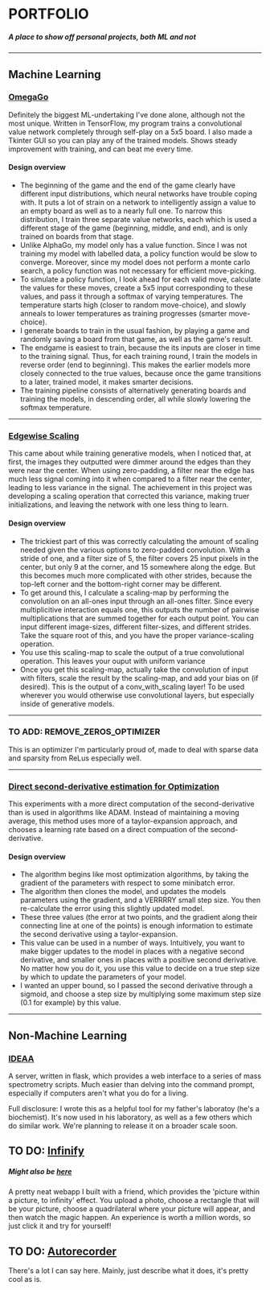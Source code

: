 # PORTFOLIO
##### A place to show off personal projects, both ML and not
___

## Machine Learning
### [OmegaGo](https://github.com/samlobel/OmegaGo)
Definitely the biggest ML-undertaking I've done alone, although not the most unique. Written in TensorFlow, my program trains a convolutional value network completely through self-play on a 5x5 board. I also made a Tkinter GUI so you can play any of the trained models. Shows steady improvement with training, and can beat me every time.
#### Design overview
* The beginning of the game and the end of the game clearly have different input distributions, which neural networks have trouble coping with. It puts a lot of strain on a network to intelligently assign a value to an empty board as well as to a nearly full one. To narrow this distribution, I train three separate value networks, each which is used a different stage of the game (beginning, middle, and end), and is only trained on boards from that stage.
* Unlike AlphaGo, my model only has a value function. Since I was not training my model with labelled data, a policy function would be slow to converge. Moreover, since my model does not perform a monte carlo search, a policy function was not necessary for efficient move-picking.
* To simulate a policy function, I look ahead for each valid move, calculate the values for these moves, create a 5x5 input corresponding to these values, and pass it through a softmax of varying temperatures. The temperature starts high (closer to random move-choice), and slowly anneals to lower temperatures as training progresses (smarter move-choice).
* I generate boards to train in the usual fashion, by playing a game and randomly saving a board from that game, as well as the game's result.
* The endgame is easiest to train, because the its inputs are closer in time to the training signal. Thus, for each training round, I train the models in reverse order (end to beginning). This makes the earlier models more closely connected to the true values, because once the game transitions to a later, trained model, it makes smarter decisions.
* The training pipeline consists of alternatively generating boards and training the models, in descending order, all while slowly lowering the softmax temperature.

___

### [Edgewise Scaling](https://github.com/samlobel/EDGEWISE_SCALING)
This came about while training generative models, when I noticed that, at first, the images they outputted were dimmer around the edges than they were near the center. When using zero-padding, a filter near the edge has much less signal coming into it when compared to a filter near the center, leading to less variance in the signal. The achievement in this project was developing a scaling operation that corrected this variance, making truer initializations, and leaving the network with one less thing to learn.
#### Design overview
* The trickiest part of this was correctly calculating the amount of scaling needed given the various options to zero-padded convolution. With a stride of one, and a filter size of 5, the filter covers 25 input pixels in the center, but only 9 at the corner, and 15 somewhere along the edge. But this becomes much more complicated with other strides, because the top-left corner and the bottom-right corner may be different.
* To get around this, I calculate a scaling-map by performing the convolution on an all-ones input through an all-ones filter. Since every multiplicitive interaction equals one, this outputs the number of pairwise multiplications that are summed together for each output point. You can input different image-sizes, different filter-sizes, and different strides. Take the square root of this, and you have the proper variance-scaling operation.
* You use this scaling-map to scale the output of a true convolutional operation. This leaves your ouput with uniform variance
* Once you get this scaling-map, actually take the convolution of input with filters, scale the result by the scaling-map, and add your bias on (if desired). This is the output of a conv_with_scaling layer! To be used wherever you would otherwise use convolutional layers, but especially inside of generative models.

___

### TO ADD: REMOVE_ZEROS_OPTIMIZER
This is an optimizer I'm particularly proud of, made to deal with sparse data and sparsity from ReLus especially well. 
___

### [Direct second-derivative estimation for Optimization](https://github.com/samlobel/DIRECT_CURVATURE_ESTIMATION)
This experiments with a more direct computation of the second-derivative than is used in algorithms like ADAM. Instead of maintaining a moving average, this method uses more of a taylor-expansion approach, and chooses a learning rate based on a direct compuation of the second-derivative.
#### Design overview
* The algorithm begins like most optimization algorithms, by taking the gradient of the parameters with respect to some minibatch error.
* The algorithm then clones the model, and updates the models parameters using the gradient, and a VERRRRY small step size. You then re-calculate the error using this slightly updated model.
* These three values (the error at two points, and the gradient along their connecting line at one of the points) is enough information to estimate the second derivative using a taylor-expansion.
* This value can be used in a number of ways. Intuitively, you want to make bigger updates to the model in places with a negative second derivative, and smaller ones in places with a positive second derivative. No matter how you do it, you use this value to decide on a true step size by which to update the parameters of your model.
* I wanted an upper bound, so I passed the second derivative through a sigmoid, and choose a step size by multiplying some maximum step size (0.1 for example) by this value.

___


## Non-Machine Learning
### [IDEAA](https://github.com/samlobel/IDEAA)
A server, written in flask, which provides a web interface to a series of mass spectrometry scripts. Much easier than delving into the command prompt, especially if computers aren't what you do for a living.

Full disclosure: I wrote this as a helpful tool for my father's laboratoy (he's a biochemist). It's now used in his laboratory, as well as a few others which do similar work. We're planning to release it on a broader scale soon.

## TO DO: [Infinify](http://ec2-54-191-228-243.us-west-2.compute.amazonaws.com/)
##### Might also be [here](http://infinify.us)
A pretty neat webapp I built with a friend, which provides the 'picture within a picture, to infinity' effect. You upload a photo, choose a rectangle that will be your picture, choose a quadrilateral where your picture will appear, and then watch the magic happen. An experience is worth a million words, so just click it and try for yourself! 

## TO DO: [Autorecorder](https://github.com/samlobel/AutoRecorder)
There's a lot I can say here. Mainly, just describe what it does, it's pretty cool as is.




